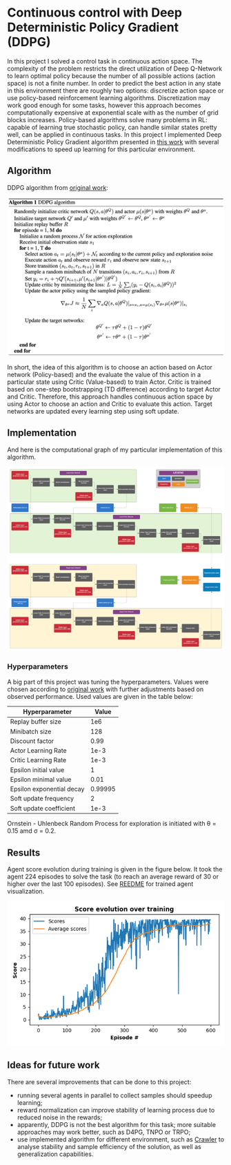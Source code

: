 [//]: # (Image References)

[image1]: figures/graph.png
[image2]: figures/algorithm.png
[image3]: figures/score_ddpg.png

# Continuous control with Deep Deterministic Policy Gradient (DDPG)

In this project I solved a control task in continuous action space. The complexity of the problem restricts the direct utilization of Deep Q-Network to learn optimal policy because the number of all possible actions (action space) is not a finite number. In order to predict the best action in any state in this environment there are roughly two options: discretize action space or use policy-based reinforcement learning algorithms. Discretization may work good enough for some tasks, however this approach becomes computationally expensive at exponential scale with as the number of grid blocks increases. Policy-based algorithms solve many problems in  RL: capable of learning true stochastic policy, can handle similar states pretty well, can be applied in continuous tasks. In this project I implemented Deep Deterministic Policy Gradient algorithm presented in [this work](https://arxiv.org/abs/1509.02971) with several modifications to speed up learning for this particular environment.

## Algorithm

DDPG algorithm from [original work](https://arxiv.org/abs/1509.02971):

![DDPG algorithm][image2]

In short, the idea of this algorithm is to choose an action based on Actor network (Policy-based) and the evaluate the value of this action in a particular state using Critic (Value-based) to train Actor. Critic is trained based on one-step bootstrapping (TD difference) according to target Actor and Critic. Therefore, this approach handles continuous action space by using Actor to choose an action and Critic to evaluate this action. Target networks are updated every learning step using soft update. 

## Implementation

And here is the computational graph of my particular implementation of this algorithm.

![DDPG computational graph][image1]

### Hyperparameters

A big part of this project was tuning the hyperparameters. Values were chosen according to [original work](https://arxiv.org/abs/1509.02971) with further adjustments based on observed performance. Used values are given in the table below:

| Hyperparameter            	| Value   	|
|---------------------------	|---------	|
| Replay buffer size        	| 1e6     	|
| Minibatch size            	| 128     	|
| Discount factor           	| 0.99    	|
| Actor Learning Rate       	| 1e-3    	|
| Critic Learning Rate      	| 1e-3    	|
| Epsilon initial value     	| 1       	|
| Epsilon minimal value     	| 0.01    	|
| Epsilon exponential decay 	| 0.99995 	|
| Soft update frequency     	| 2       	|
| Soft update coefficient   	| 1e-3    	|

Ornstein - Uhlenbeck Random Process for exploration is initiated with &theta; = 0.15 amd &sigma; = 0.2. 

## Results

Agent score evolution during training is given in the figure below. It took the agent 224 episodes to solve the task (to reach an average reward of 30 or higher over the last 100 episodes). See [REEDME](README.md) for trained agent visualization.

![Score][image3]

## Ideas for future work

There are several improvements that can be done to this project:
- running several agents in parallel to collect samples should speedup learning;
- reward normalization can improve stability of learning process due to reduced noise in the rewards;
- apparently, DDPG is not the best algorithm for this task; more suitable approaches may work better, such as D4PG, TNPO or TRPO;
- use implemented algorithm for different environment, such as [Crawler](https://github.com/Unity-Technologies/ml-agents/blob/master/docs/Learning-Environment-Examples.md#crawler) to analyse stability and sample efficiency of the solution, as well as generalization capabilities.